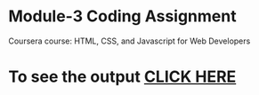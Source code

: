 

# Module-3 Coding Assignment

Coursera course: HTML, CSS, and Javascript for Web Developers

# To see the output [CLICK HERE](https://joeluke96.github.io/HTML-CSS-and-Javascript-for-Web-Developers-by-Johns-Hopkins-University/Assignments/Module-3/index.html)
